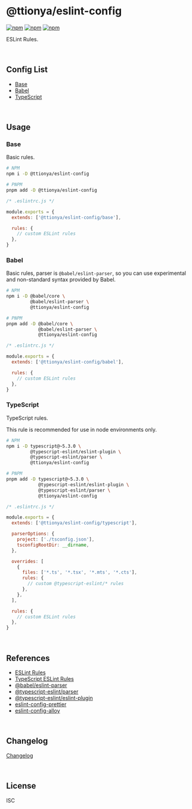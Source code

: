 # @ttionya/eslint-config

[![npm](https://img.shields.io/npm/v/@ttionya/eslint-config?label=NPM&logo=npm)](https://www.npmjs.com/package/@ttionya/eslint-config) [![npm](https://img.shields.io/npm/dm/@ttionya/eslint-config?label=Downloads&logo=npm)](https://www.npmjs.com/package/@ttionya/eslint-config) [![npm](https://img.shields.io/npm/l/@ttionya/eslint-config?label=License&logo=npm)](https://github.com/ttionya/Linter/blob/master/packages/eslint-config/LICENSE)

ESLint Rules.

<br>



## Config List

- [Base](#base)
- [Babel](#babel)
- [TypeScript](#typescript)

<br>



## Usage

### Base

Basic rules.

```bash
# NPM
npm i -D @ttionya/eslint-config

# PNPM
pnpm add -D @ttionya/eslint-config
```

```js
/* .eslintrc.js */

module.exports = {
  extends: ['@ttionya/eslint-config/base'],

  rules: {
    // custom ESLint rules
  },
}
```

### Babel

Basic rules, parser is `@babel/eslint-parser`, so you can use experimental and non-standard syntax provided by Babel.

```bash
# NPM
npm i -D @babel/core \
         @babel/eslint-parser \
         @ttionya/eslint-config

# PNPM
pnpm add -D @babel/core \
            @babel/eslint-parser \
            @ttionya/eslint-config
```

```js
/* .eslintrc.js */

module.exports = {
  extends: ['@ttionya/eslint-config/babel'],

  rules: {
    // custom ESLint rules
  },
}
```

### TypeScript

TypeScript rules.

This rule is recommended for use in node environments only.

```bash
# NPM
npm i -D typescript@~5.3.0 \
         @typescript-eslint/eslint-plugin \
         @typescript-eslint/parser \
         @ttionya/eslint-config

# PNPM
pnpm add -D typescript@~5.3.0 \
            @typescript-eslint/eslint-plugin \
            @typescript-eslint/parser \
            @ttionya/eslint-config
```

```js
/* .eslintrc.js */

module.exports = {
  extends: ['@ttionya/eslint-config/typescript'],

  parserOptions: {
    project: ['./tsconfig.json'],
    tsconfigRootDir: __dirname,
  },

  overrides: [
    {
      files: ['*.ts', '*.tsx', '*.mts', '*.cts'],
      rules: {
        // custom @typescript-eslint/* rules
      },
    },
  ],

  rules: {
    // custom ESLint rules
  },
}
```

<br>



## References

- [ESLint Rules](https://eslint.org/docs/latest/rules/)
- [TypeScript ESLint Rules](https://typescript-eslint.io/rules/)
- [@babel/eslint-parser](https://github.com/babel/babel/tree/main/eslint/babel-eslint-parser)
- [@typescript-eslint/parser](https://github.com/typescript-eslint/typescript-eslint/tree/main/packages/parser)
- [@typescript-eslint/eslint-plugin](https://github.com/typescript-eslint/typescript-eslint/tree/main/packages/eslint-plugin)
- [eslint-config-prettier](https://github.com/prettier/eslint-config-prettier)
- [eslint-config-alloy](https://github.com/AlloyTeam/eslint-config-alloy)

<br>



## Changelog

[Changelog](CHANGELOG.md)

<br>



## License

ISC
